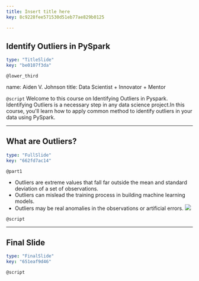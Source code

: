 ```yaml
---
title: Insert title here
key: 8c9228fee571530d51eb77ae829b0125

---
```

## Identify Outliers in PySpark

```yaml
type: "TitleSlide"
key: "be0107f3da"
```

`@lower_third`

name: Aiden V. Johnson
title: Data Scientist + Innovator + Mentor


`@script`
Welcome to this course on Identifying Outliers in Pyspark. Identifying Outliers is a necessary step in any data science project.In this course, you'll learn how to apply common method to identify outliers in your data using PySpark.


---
## What are Outliers?

```yaml
type: "FullSlide"
key: "662fd7ac14"
```

`@part1`
- Outliers are extreme values that fall far outside the mean and standard deviation of a set of observations.
- Outliers can mislead the training process in building machine learning models.
- Outliers may be real anomalies in the observations or artificial errors.
![](https://www.google.com/search?biw=1440&bih=790&tbm=isch&sa=1&ei=_RMsXO31H4vi0gLPyqzgBQ&q=temperature+plot+with+outlier&oq=temperature+plot+with+outlier&gs_l=img.3...49874.55802..56530...0.0..0.119.2845.21j8......1....1..gws-wiz-img.......0j35i39j0i67j0i30j0i5i30j0i8i30.25duNZHoOy8#imgrc=iiwmn9dtHH9moM:)


`@script`



---
## Final Slide

```yaml
type: "FinalSlide"
key: "651eaf9d46"
```

`@script`


